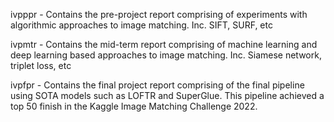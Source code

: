 ivpppr - Contains the pre-project report comprising of experiments with algorithmic approaches to image matching. Inc. SIFT, SURF, etc

ivpmtr - Contains the mid-term report comprising of machine learning and deep learning based approaches to image matching. Inc. Siamese network, triplet loss, etc

ivpfpr - Contains the final project report comprising of the final pipeline using SOTA models such as LOFTR and SuperGlue. This pipeline achieved a top 50 finish in the Kaggle Image Matching Challenge 2022.

